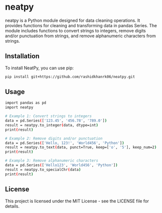 # neatpy

neatpy is a Python module designed for data cleaning operations. It provides functions for cleaning and transforming data in pandas Series. The module includes functions to convert strings to integers, remove digits and/or punctuation from strings, and remove alphanumeric characters from strings.

## Installation

To install NeatPy, you can use pip:

```bash
pip install git+https://github.com/rashidkhanrk06/neatpy.git

```
## Usage

```bash
import pandas as pd
import neatpy 

# Example 1: Convert strings to integers
data = pd.Series(['123.45', '456.78', '789.0'])
result = neatpy.to_integer(data, dtype=int)
print(result)

# Example 2: Remove digits and/or punctuation
data = pd.Series(['Hello, 123!', 'World456', 'Python'])
result = neatpy.to_text(data, punct=True, keep=['o', '5'], keep_num=2)
print(result)

# Example 3: Remove alphanumeric characters
data = pd.Series(['Hello123', 'World456', 'Python'])
result = neatpy.to_specialChr(data)
print(result)

```

## License
This project is licensed under the MIT License - see the LICENSE file for details.